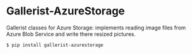 # Gallerist-AzureStorage
Gallerist classes for Azure Storage: implements reading image files from Azure Blob Service and write there resized pictures.

```bash
$ pip install gallerist-azurestorage
```

